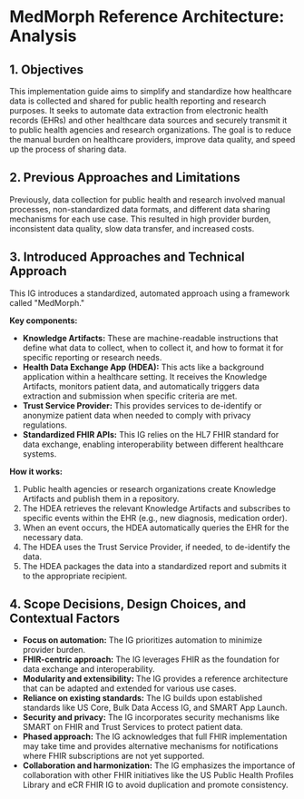 # MedMorph Reference Architecture: Analysis

## 1. Objectives

This implementation guide aims to simplify and standardize how healthcare data is collected and shared for public health reporting and research purposes. It seeks to automate data extraction from electronic health records (EHRs) and other healthcare data sources and securely transmit it to public health agencies and research organizations.  The goal is to reduce the manual burden on healthcare providers, improve data quality, and speed up the process of sharing data.

## 2. Previous Approaches and Limitations

Previously, data collection for public health and research involved manual processes, non-standardized data formats, and different data sharing mechanisms for each use case. This resulted in high provider burden, inconsistent data quality, slow data transfer, and increased costs.

## 3. Introduced Approaches and Technical Approach

This IG introduces a standardized, automated approach using a framework called "MedMorph."  

**Key components:**

* **Knowledge Artifacts:** These are machine-readable instructions that define what data to collect, when to collect it, and how to format it for specific reporting or research needs.
* **Health Data Exchange App (HDEA):** This acts like a background application within a healthcare setting. It receives the Knowledge Artifacts, monitors patient data, and automatically triggers data extraction and submission when specific criteria are met.
* **Trust Service Provider:** This provides services to de-identify or anonymize patient data when needed to comply with privacy regulations.
* **Standardized FHIR APIs:** This IG relies on the HL7 FHIR standard for data exchange, enabling interoperability between different healthcare systems.

**How it works:**

1. Public health agencies or research organizations create Knowledge Artifacts and publish them in a repository.
2. The HDEA retrieves the relevant Knowledge Artifacts and subscribes to specific events within the EHR (e.g., new diagnosis, medication order).
3. When an event occurs, the HDEA automatically queries the EHR for the necessary data.
4. The HDEA uses the Trust Service Provider, if needed, to de-identify the data.
5. The HDEA packages the data into a standardized report and submits it to the appropriate recipient.

## 4. Scope Decisions, Design Choices, and Contextual Factors

* **Focus on automation:** The IG prioritizes automation to minimize provider burden.
* **FHIR-centric approach:**  The IG leverages FHIR as the foundation for data exchange and interoperability.
* **Modularity and extensibility:** The IG provides a reference architecture that can be adapted and extended for various use cases.
* **Reliance on existing standards:** The IG builds upon established standards like US Core, Bulk Data Access IG, and SMART App Launch.
* **Security and privacy:** The IG incorporates security mechanisms like SMART on FHIR and Trust Services to protect patient data.
* **Phased approach:** The IG acknowledges that full FHIR implementation may take time and provides alternative mechanisms for notifications where FHIR subscriptions are not yet supported.
* **Collaboration and harmonization:** The IG emphasizes the importance of collaboration with other FHIR initiatives like the US Public Health Profiles Library and eCR FHIR IG to avoid duplication and promote consistency.
